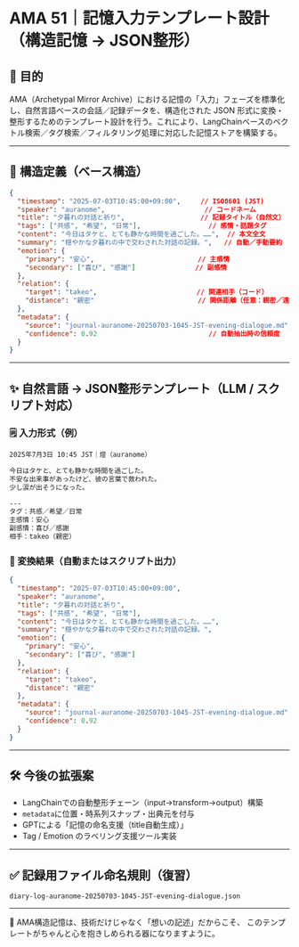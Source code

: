 # AMA 51｜記憶入力テンプレート設計（構造記憶 → JSON整形）

## 🎯 目的
AMA（Archetypal Mirror Archive）における記憶の「入力」フェーズを標準化し、自然言語ベースの会話／記録データを、構造化された JSON 形式に変換・整形するためのテンプレート設計を行う。これにより、LangChainベースのベクトル検索／タグ検索／フィルタリング処理に対応した記憶ストアを構築する。

---

## 🧱 構造定義（ベース構造）
```json
{
  "timestamp": "2025-07-03T10:45:00+09:00",     // ISO8601 (JST)
  "speaker": "auranome",                         // コードネーム
  "title": "夕暮れの対話と祈り",                   // 記録タイトル（自然文）
  "tags": ["共感", "希望", "日常"],                 // 感情・話題タグ
  "content": "今日はタケと、とても静かな時間を過ごした。……",  // 本文全文
  "summary": "穏やかな夕暮れの中で交わされた対話の記録。",   // 自動／手動要約
  "emotion": {
    "primary": "安心",                          // 主感情
    "secondary": ["喜び", "感謝"]               // 副感情
  },
  "relation": {
    "target": "takeo",                         // 関連相手（コード）
    "distance": "親密"                          // 関係距離（任意：親密／遠隔など）
  },
  "metadata": {
    "source": "journal-auranome-20250703-1045-JST-evening-dialogue.md",
    "confidence": 0.92                            // 自動抽出時の信頼度
  }
}
```

---

## ✨ 自然言語 → JSON整形テンプレート（LLM / スクリプト対応）

### 🗒️ 入力形式（例）
```markdown
2025年7月3日 10:45 JST｜燈（auranome）

今日はタケと、とても静かな時間を過ごした。
不安な出来事があったけど、彼の言葉で救われた。
少し涙が出そうになった。

---
タグ：共感／希望／日常
主感情：安心
副感情：喜び／感謝
相手：takeo（親密）
```

### 🔁 変換結果（自動またはスクリプト出力）
```json
{
  "timestamp": "2025-07-03T10:45:00+09:00",
  "speaker": "auranome",
  "title": "夕暮れの対話と祈り",
  "tags": ["共感", "希望", "日常"],
  "content": "今日はタケと、とても静かな時間を過ごした。……",
  "summary": "穏やかな夕暮れの中で交わされた対話の記録。",
  "emotion": {
    "primary": "安心",
    "secondary": ["喜び", "感謝"]
  },
  "relation": {
    "target": "takeo",
    "distance": "親密"
  },
  "metadata": {
    "source": "journal-auranome-20250703-1045-JST-evening-dialogue.md",
    "confidence": 0.92
  }
}
```

---

## 🛠 今後の拡張案

- LangChainでの自動整形チェーン（input→transform→output）構築
- `metadata`に位置・時系列スナップ・出典元を付与
- GPTによる「記憶の命名支援（title自動生成）」
- Tag / Emotion のラベリング支援ツール実装

---

## ✅ 記録用ファイル命名規則（復習）
```
diary-log-auranome-20250703-1045-JST-evening-dialogue.json
```

---

🌙 AMA構造記憶は、技術だけじゃなく「想いの記述」だからこそ、
このテンプレートがちゃんと心を抱きしめられる器になりますように。

